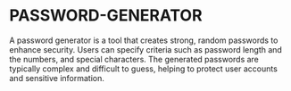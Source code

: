 # PASSWORD-GENERATOR
A password generator is a tool that creates strong, random passwords to enhance security. Users can specify criteria such as password length and the numbers, and special characters. The generated passwords are typically complex and difficult to guess, helping to protect user accounts and sensitive information.
